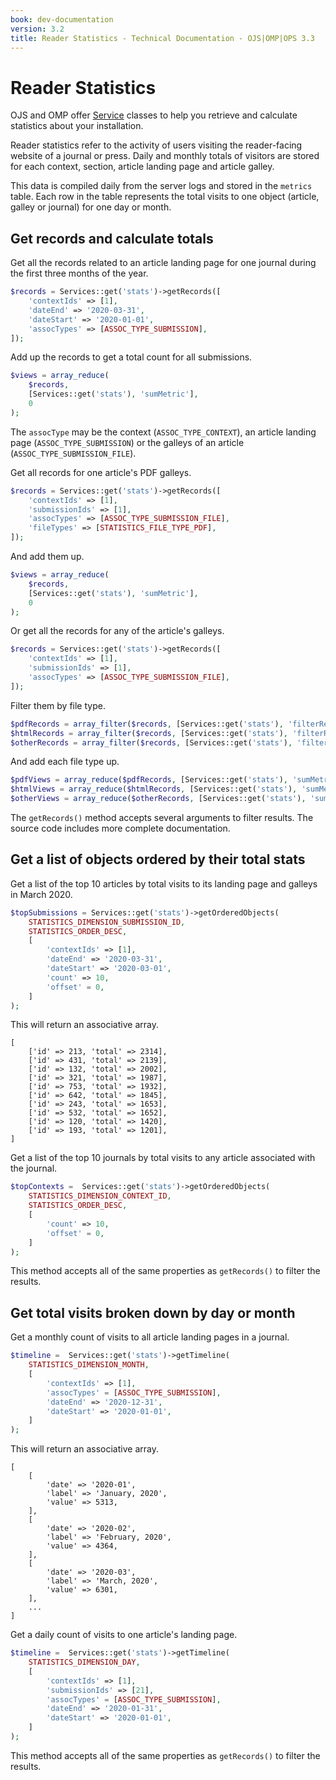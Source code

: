 ```yaml
---
book: dev-documentation
version: 3.2
title: Reader Statistics - Technical Documentation - OJS|OMP|OPS 3.3
---
```


# Reader Statistics

OJS and OMP offer [Service](architecture-services.md) classes to help you retrieve and calculate statistics about your installation.

Reader statistics refer to the activity of users visiting the reader-facing website of a journal or press. Daily and monthly totals of visitors are stored for each context, section, article landing page and article galley.

This data is compiled daily from the server logs and stored in the `metrics` table. Each row in the table represents the total visits to one object (article, galley or journal) for one day or month.

## Get records and calculate totals

Get all the records related to an article landing page for one journal during the first three months of the year.

```php
$records = Services::get('stats')->getRecords([
    'contextIds' => [1],
    'dateEnd' => '2020-03-31',
    'dateStart' => '2020-01-01',
    'assocTypes' => [ASSOC_TYPE_SUBMISSION],
]);
```

Add up the records to get a total count for all submissions.

```php
$views = array_reduce(
    $records,
    [Services::get('stats'), 'sumMetric'],
    0
);
```

The `assocType` may be the context (`ASSOC_TYPE_CONTEXT`), an article landing page (`ASSOC_TYPE_SUBMISSION`) or the galleys of an article (`ASSOC_TYPE_SUBMISSION_FILE`).

Get all records for one article's PDF galleys.

```php
$records = Services::get('stats')->getRecords([
    'contextIds' => [1],
    'submissionIds' => [1],
    'assocTypes' => [ASSOC_TYPE_SUBMISSION_FILE],
    'fileTypes' => [STATISTICS_FILE_TYPE_PDF],
]);
```

And add them up.

```php
$views = array_reduce(
    $records,
    [Services::get('stats'), 'sumMetric'],
    0
);
```

Or get all the records for any of the article's galleys.

```php
$records = Services::get('stats')->getRecords([
    'contextIds' => [1],
    'submissionIds' => [1],
    'assocTypes' => [ASSOC_TYPE_SUBMISSION_FILE],
]);
```

Filter them by file type.

```php
$pdfRecords = array_filter($records, [Services::get('stats'), 'filterRecordPdf']);
$htmlRecords = array_filter($records, [Services::get('stats'), 'filterRecordHtml']);
$otherRecords = array_filter($records, [Services::get('stats'), 'filterRecordOther']);
```

And add each file type up.

```php
$pdfViews = array_reduce($pdfRecords, [Services::get('stats'), 'sumMetric'], 0);
$htmlViews = array_reduce($htmlRecords, [Services::get('stats'), 'sumMetric'], 0);
$otherViews = array_reduce($otherRecords, [Services::get('stats'), 'sumMetric'], 0);
```

The `getRecords()` method accepts several arguments to filter results. The source code includes more complete documentation.

## Get a list of objects ordered by their total stats

Get a list of the top 10 articles by total visits to its landing page and galleys in March 2020.

```php
$topSubmissions = Services::get('stats')->getOrderedObjects(
    STATISTICS_DIMENSION_SUBMISSION_ID,
    STATISTICS_ORDER_DESC,
    [
        'contextIds' => [1],
        'dateEnd' => '2020-03-31',
        'dateStart' => '2020-03-01',
        'count' => 10,
        'offset' = 0,
    ]
);
```

This will return an associative array.

```
[
    ['id' => 213, 'total' => 2314],
    ['id' => 431, 'total' => 2139],
    ['id' => 132, 'total' => 2002],
    ['id' => 321, 'total' => 1987],
    ['id' => 753, 'total' => 1932],
    ['id' => 642, 'total' => 1845],
    ['id' => 243, 'total' => 1653],
    ['id' => 532, 'total' => 1652],
    ['id' => 120, 'total' => 1420],
    ['id' => 193, 'total' => 1201],
]
```

Get a list of the top 10 journals by total visits to any article associated with the journal.

```php
$topContexts =  Services::get('stats')->getOrderedObjects(
    STATISTICS_DIMENSION_CONTEXT_ID,
    STATISTICS_ORDER_DESC,
    [
        'count' => 10,
        'offset' = 0,
    ]
);
```

This method accepts all of the same properties as `getRecords()` to filter the results.

## Get total visits broken down by day or month

Get a monthly count of visits to all article landing pages in a journal.

```php
$timeline =  Services::get('stats')->getTimeline(
    STATISTICS_DIMENSION_MONTH,
    [
        'contextIds' => [1],
        'assocTypes' = [ASSOC_TYPE_SUBMISSION],
        'dateEnd' => '2020-12-31',
        'dateStart' => '2020-01-01',
    ]
);
```

This will return an associative array.

```
[
    [
        'date' => '2020-01',
        'label' => 'January, 2020',
        'value' => 5313,
    ],
    [
        'date' => '2020-02',
        'label' => 'February, 2020',
        'value' => 4364,
    ],
    [
        'date' => '2020-03',
        'label' => 'March, 2020',
        'value' => 6301,
    ],
    ...
]
```

Get a daily count of visits to one article's landing page.

```php
$timeline =  Services::get('stats')->getTimeline(
    STATISTICS_DIMENSION_DAY,
    [
        'contextIds' => [1],
        'submissionIds' => [21],
        'assocTypes' = [ASSOC_TYPE_SUBMISSION],
        'dateEnd' => '2020-01-31',
        'dateStart' => '2020-01-01',
    ]
);
```

This method accepts all of the same properties as `getRecords()` to filter the results.
